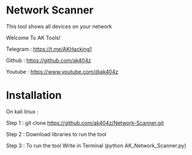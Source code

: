 # Network Scanner
This tool shows all devices on your network

Welcome To AK Tools!

Telegram : https://t.me/AKHacking1

Github : https://github.com/ak404z

Youtube : https://www.youtube.com/@ak404z

# Installation

On kali linux :

Step 1 : git clone https://github.com/ak404z/Network-Scanner.git

Step 2 : Download libraries to run the tool

Step 3 : To run the tool Write in Terminal (python AK_Network_Scanner.py)
